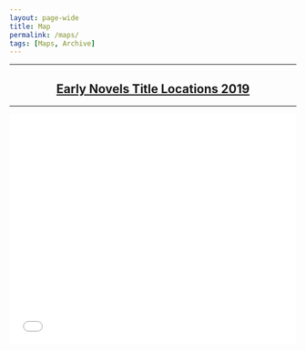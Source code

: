```yaml
---
layout: page-wide
title: Map
permalink: /maps/
tags: [Maps, Archive]
---
```


<hr>
<h2 align="center"><a href="https://arcg.is/i9S0u0" target="blank">Early Novels Title Locations 2019</a></h2>
<hr>
<style>.embed-container {position: relative; padding-bottom: 80%; height: 0; max-width: 100%;} .embed-container iframe, .embed-container object, .embed-container iframe{position: absolute; top: 0; left: 0; width: 100%; height: 100%;} small{position: absolute; z-index: 40; bottom: 0; margin-bottom: -15px;}</style><div class="embed-container"><iframe width="500" height="400" frameborder="0" scrolling="no" marginheight="0" marginwidth="0" title="Early Novels Title Locations 2019" src="//upenn.maps.arcgis.com/apps/Embed/index.html?webmap=bea6dcadf7f74ea199b1328d7a17a095&extent=-97.393,-42.2567,128.1343,69.8568&zoom=true&previewImage=false&scale=true&details=true&legendlayers=true&active_panel=details&disable_scroll=true&theme=dark"></iframe></div>
